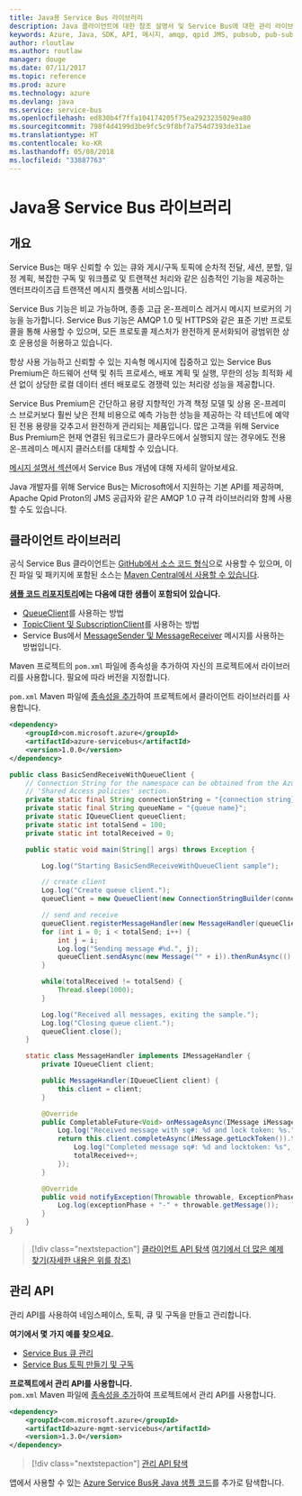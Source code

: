 ```yaml
---
title: Java용 Service Bus 라이브러리
description: Java 클라이언트에 대한 참조 설명서 및 Service Bus에 대한 관리 라이브러리
keywords: Azure, Java, SDK, API, 메시지, amqp, qpid JMS, pubsub, pub-sub, 메시지 브로커
author: rloutlaw
ms.author: routlaw
manager: douge
ms.date: 07/11/2017
ms.topic: reference
ms.prod: azure
ms.technology: azure
ms.devlang: java
ms.service: service-bus
ms.openlocfilehash: ed830b4f7ffa104174205f75ea2923235029ea80
ms.sourcegitcommit: 798f4d4199d3be9fc5c9f8bf7a754d7393de31ae
ms.translationtype: HT
ms.contentlocale: ko-KR
ms.lasthandoff: 05/08/2018
ms.locfileid: "33887763"
---
```

# <a name="service-bus-libraries-for-java"></a>Java용 Service Bus 라이브러리

## <a name="overview"></a>개요

Service Bus는 매우 신뢰할 수 있는 큐와 게시/구독 토픽에 순차적 전달, 세션, 분할, 일정 계획, 복잡한 구독 및 워크플로 및 트랜잭션 처리와 같은 심층적인 기능을 제공하는 엔터프라이즈급 트랜잭션 메시지 플랫폼 서비스입니다.

Service Bus 기능은 비교 가능하며, 종종 고급 온-프레미스 레거시 메시지 브로커의 기능을 능가합니다. Service Bus 기능은 AMQP 1.0 및 HTTPS와 같은 표준 기반 프로토콜을 통해 사용할 수 있으며, 모든 프로토콜 제스처가 완전하게 문서화되어 광범위한 상호 운용성을 허용하고 있습니다. 

항상 사용 가능하고 신뢰할 수 있는 지속형 메시지에 집중하고 있는 Service Bus Premium은 하드웨어 선택 및 취득 프로세스, 배포 계획 및 실행, 무한의 성능 최적화 세션 없이 상당한 로컬 데이터 센터 배포로도 경쟁력 있는 처리량 성능을 제공합니다. 

Service Bus Premium은 간단하고 용량 지향적인 가격 책정 모델 및 상용 온-프레미스 브로커보다 훨씬 낮은 전체 비용으로 예측 가능한 성능을 제공하는 각 테넌트에 예약된 전용 용량을 갖추고서 완전하게 관리되는 제품입니다. 많은 고객을 위해 Service Bus Premium은 현재 연결된 워크로드가 클라우드에서 실행되지 않는 경우에도 전용 온-프레미스 메시지 클러스터를 대체할 수 있습니다. 

[메시지 설명서 섹션](https://docs.microsoft.com/azure/service-bus-messaging/)에서 Service Bus 개념에 대해 자세히 알아보세요. 

Java 개발자를 위해 Service Bus는 Microsoft에서 지원하는 기본 API를 제공하며, Apache Qpid Proton의 JMS 공급자와 같은 AMQP 1.0 규격 라이브러리와 함께 사용할 수도 있습니다.

## <a name="client-library"></a>클라이언트 라이브러리

공식 Service Bus 클라이언트는 [GitHub에서 소스 코드 형식](https://github.com/azure/azure-service-bus-java)으로 사용할 수 있으며, 이진 파일 및 패키지에 포함된 소스는 [Maven Central에서 사용할 수 있습니다](http://search.maven.org/#search%7Cga%7C1%7Ca%3A%22azure-servicebus%22).

**[샘플 코드 리포지토리](https://github.com/Azure/azure-service-bus/blob/master/samples/Java/)에는 다음에 대한 샘플이 포함되어 있습니다.**
* [QueueClient](https://github.com/Azure/azure-service-bus/blob/master/samples/Java/src/com/microsoft/azure/servicebus/samples/BasicSendReceiveWithQueueClient.java)를 사용하는 방법
* [TopicClient 및 SubscriptionClient](https://github.com/Azure/azure-service-bus/blob/master/samples/Java/src/com/microsoft/azure/servicebus/samples/BasicSendReceiveWithTopicSubscriptionClient.java)를 사용하는 방법
* Service Bus에서 [MessageSender 및 MessageReceiver](https://github.com/Azure/azure-service-bus/blob/master/samples/Java/src/com/microsoft/azure/servicebus/samples/SendReceiveWithMessageSenderReceiver.java) 메시지를 사용하는 방법입니다.

Maven 프로젝트의 `pom.xml` 파일에 종속성을 추가하여 자신의 프로젝트에서 라이브러리를 사용합니다. 필요에 따라 버전을 지정합니다.

`pom.xml` Maven 파일에 [종속성을 추가](https://maven.apache.org/guides/getting-started/index.html#How_do_I_use_external_dependencies)하여 프로젝트에서 클라이언트 라이브러리를 사용합니다.

```XML
<dependency>
    <groupId>com.microsoft.azure</groupId>
    <artifactId>azure-servicebus</artifactId>
    <version>1.0.0</version>
</dependency>
```

```java
public class BasicSendReceiveWithQueueClient {
    // Connection String for the namespace can be obtained from the Azure portal under the
    // 'Shared Access policies' section.
    private static final String connectionString = "{connection string}";
    private static final String queueName = "{queue name}";
    private static IQueueClient queueClient;
    private static int totalSend = 100;
    private static int totalReceived = 0;

    public static void main(String[] args) throws Exception {

        Log.log("Starting BasicSendReceiveWithQueueClient sample");

        // create client
        Log.log("Create queue client.");
        queueClient = new QueueClient(new ConnectionStringBuilder(connectionString, queueName), ReceiveMode.PeekLock);

        // send and receive
        queueClient.registerMessageHandler(new MessageHandler(queueClient), new MessageHandlerOptions(1, false, Duration.ofMinutes(1)));
        for (int i = 0; i < totalSend; i++) {
            int j = i;
            Log.log("Sending message #%d.", j);
            queueClient.sendAsync(new Message("" + i)).thenRunAsync(() -> { Log.log("Sent message #%d.", j);});
        }

        while(totalReceived != totalSend) {
            Thread.sleep(1000);
        }

        Log.log("Received all messages, exiting the sample.");
        Log.log("Closing queue client.");
        queueClient.close();
    }

    static class MessageHandler implements IMessageHandler {
        private IQueueClient client;

        public MessageHandler(IQueueClient client) {
            this.client = client;
        }

        @Override
        public CompletableFuture<Void> onMessageAsync(IMessage iMessage) {
            Log.log("Received message with sq#: %d and lock token: %s.", iMessage.getSequenceNumber(), iMessage.getLockToken());
            return this.client.completeAsync(iMessage.getLockToken()).thenRunAsync(() -> {
                Log.log("Completed message sq#: %d and locktoken: %s", iMessage.getSequenceNumber(), iMessage.getLockToken());
                totalReceived++;
            });
        }

        @Override
        public void notifyException(Throwable throwable, ExceptionPhase exceptionPhase) {
            Log.log(exceptionPhase + "-" + throwable.getMessage());
        }
    }
}
```

> [!div class="nextstepaction"]
> [클라이언트 API 탐색](/java/api/overview/azure/servicebus/client)
> [여기에서 더 많은 예제 찾기(자세한 내용은 위를 참조)](https://github.com/Azure/azure-service-bus/blob/master/samples/Java/)

## <a name="management-api"></a>관리 API

관리 API를 사용하여 네임스페이스, 토픽, 큐 및 구독을 만들고 관리합니다.

**여기에서 몇 가지 예를 찾으세요.**
* [Service Bus 큐 관리](https://github.com/Azure-Samples/service-bus-java-manage-queue-with-basic-features)
* [Service Bus 토픽 만들기 및 구독](https://github.com/Azure-Samples/service-bus-java-manage-publish-subscribe-with-basic-features)

**프로젝트에서 관리 API를 사용합니다.**
\
`pom.xml` Maven 파일에 [종속성을 추가](https://maven.apache.org/guides/getting-started/index.html#How_do_I_use_external_dependencies)하여 프로젝트에서 관리 API를 사용합니다.  

```XML
<dependency>
    <groupId>com.microsoft.azure</groupId>
    <artifactId>azure-mgmt-servicebus</artifactId>
    <version>1.3.0</version>
</dependency>
```

> [!div class="nextstepaction"]
> [관리 API 탐색](/java/api/overview/azure/servicebus/management)

앱에서 사용할 수 있는 [Azure Service Bus용 Java 샘플 코드](https://azure.microsoft.com/resources/samples/?platform=java&term=bus)를 추가로 탐색합니다.

